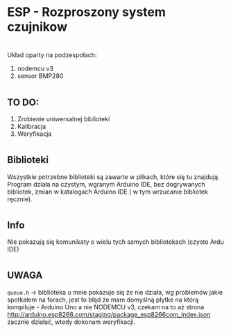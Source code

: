 
# ESP - Rozproszony system czujnikow
#
Układ oparty na podzespołach:
1. nodemcu v3
2. sensor BMP280
#
## TO DO:
1. Zrobienie uniwersalnej biblioteki
2. Kalibracja
3. Weryfikacja
#
## Biblioteki
Wszystkie potrzebne biblioteki są zawarte w plikach, które się tu znajdują.
Program działa na czystym, wgranym Arduino IDE, bez dogrywanych bibliotek, 
zmian w katalogach Arduino IDE ( w tym wrzucanie bibliotek ręcznie).
#
## Info
Nie pokazują się komunikaty o wielu tych samych bibliotekach (czyste Ardu IDE)
#

## UWAGA
`queue.h` -> biblioteka u mnie pokazuje się że nie działa, wg problemów jakie spotkałem na forach,
jest to błąd że mam domyślną płytke na którą kompiluje - Arduino Uno a nie NODEMCU v3,
czekam na to aż strona http://arduino.esp8266.com/staging/package_esp8266com_index.json zacznie
działać, wtedy dokonam weryfikacji. 
